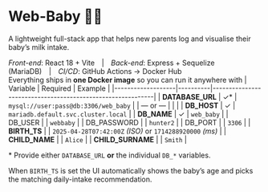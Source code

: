 # Web-Baby 👶🍼

A lightweight full-stack app that helps new parents log and visualise their baby’s milk intake.

*Front-end*: React 18 + Vite | *Back-end*: Express + Sequelize (MariaDB) | *CI/CD*: GitHub Actions → Docker Hub  
Everything ships in **one Docker image** so you can run it anywhere with
| Variable          | Required | Example                                                    |
|-------------------|----------|------------------------------------------------------------|
| **DATABASE_URL**  | ✓*       | `mysql://user:pass@db:3306/web_baby`                       |
| — or —            |          |                                                            |
| **DB_HOST**       | ✓        | `mariadb.default.svc.cluster.local`                        |
| **DB_NAME**       | ✓        | `web_baby`                                                 |
| DB_USER           |          | `webbaby`                                                  |
| DB_PASSWORD       |          | `hunter2`                                                  |
| DB_PORT           |          | `3306`                                                     |
| **BIRTH_TS**      |          | `2025-04-28T07:42:00Z` *(ISO)* or `1714288920000` *(ms)*   |
| **CHILD_NAME**    |          | `Alice`                                                    |
| **CHILD_SURNAME** |          | `Smith`                                                    |

\* Provide either `DATABASE_URL` **or** the individual `DB_*` variables.

When `BIRTH_TS` is set the UI automatically shows the baby’s age and picks the
matching daily-intake recommendation.
